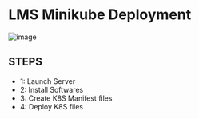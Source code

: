 # LMS Minikube Deployment
![image](https://miro.medium.com/v2/resize:fit:1358/1*YpBo8EdrWiQv8LSNFGvBXg.jpeg)

## STEPS
 - 1: Launch Server
 - 2: Install Softwares
 - 3: Create K8S Manifest files
 - 4: Deploy K8S files

